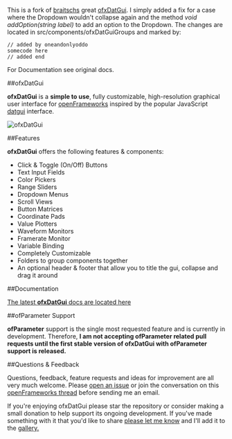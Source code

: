 This is a fork of [braitschs](https://github.com/braitsch) great [ofxDatGui](https://github.com/braitsch/ofxDatGui). I simply added a fix for a case where the Dropdown wouldn't collapse again and the method _void addOption(string label)_ to add an option to the Dropdown. The changes are located in src/components/ofxDatGuiGroups and marked by:

	// added by oneandonlyoddo
	somecode here
	// added end

For Documentation see original docs.

##ofxDatGui

**ofxDatGui** is a **simple to use**, fully customizable, high-resolution graphical user interface for [openFrameworks](http://openframeworks.cc/) inspired by the popular JavaScript [datgui](http://workshop.chromeexperiments.com/examples/gui/) interface.  

![ofxDatGui](http://braitsch.github.io/ofxDatGui/img/ofxdatgui_.png "ofxDatGui")

##Features

**ofxDatGui** offers the following features & components:

* Click & Toggle (On/Off) Buttons
* Text Input Fields
* Color Pickers
* Range Sliders
* Dropdown Menus
* Scroll Views
* Button Matrices
* Coordinate Pads
* Value Plotters
* Waveform Monitors
* Framerate Monitor
* Variable Binding
* Completely Customizable
* Folders to group components together
* An optional header & footer that allow you to title the gui, collapse and drag it around

##Documentation

[The latest **ofxDatGui** docs are located here](http://braitsch.github.io/ofxDatGui/)

##ofParameter Support

**ofParameter** support is the single most requested feature and is currently in development. Therefore, **I am not accepting ofParameter related pull requests until the first stable version of ofxDatGui with ofParameter support is released.**

##Questions & Feedback

Questions, feedback, feature requests and ideas for improvement are all very much welcome. Please [open an issue](https://github.com/braitsch/ofxDatGui/issues) or join the conversation on this [openFrameworks thread](https://forum.openframeworks.cc/t/ofxdatgui-a-new-user-interface-for-of/20553) before sending me an email.

If you're enjoying ofxDatGui please star the repository or consider making a small donation to help support its ongoing development. If you've made something with it that you'd like to share [please let me know](https://twitter.com/braitsch) and I'll add it to the [gallery.](http://braitsch.github.io/ofxDatGui/gallery.html)
